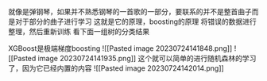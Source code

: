 就像是弹钢琴，如果并不熟悉钢琴的一首歌的一部分，要联系的并不是整首曲子而是对于部分的曲子进行学习
这就是它的原理，boosting的原理
将错误的数据进行整理，然后重新训练
看下面一组树的分类结果

XGBoost是极端梯度boosting
![[Pasted image 20230724141848.png]]
![[Pasted image 20230724141935.png]]
这个就可以简单的进行随机森林的学习了，因为它已经内置的内容
![[Pasted image 20230724142014.png]]
